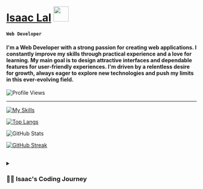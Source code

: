 # [Isaac Lal](https://isaaclal.com/) <img src="https://media.giphy.com/media/hvRJCLFzcasrR4ia7z/giphy.gif" width="40px" />

**`Web Developer`**

#### I'm a Web Developer with a strong passion for creating web applications. I constantly improve my skills through practical experience and a love for learning. My main goal is to design attractive interfaces and dependable features for user-friendly experiences. I'm driven by a relentless desire for growth, always eager to explore new technologies and push my limits in this ever-evolving field.

![Profile Views](https://komarev.com/ghpvc/?username=isaac-lal)

---

[![My Skills](https://skillicons.dev/icons?i=html,css,javascript,react,mongodb,express,nodejs,nextjs,tailwindcss,git,vscode,vercel)](https://skillicons.dev)

<!-- STATS -->

[![Top Langs](https://github-readme-stats.vercel.app/api/top-langs/?username=isaac-lal&hide=makefile,scss,typescript,c%2b%2b,python&theme=transparent&hide_border=true)](https://github.com/isaac-lal/github-readme-stats)

![GitHub Stats](https://github-readme-stats.vercel.app/api?username=isaac-lal&show_icons=true&show=reviews,discussions_started,discussions_answered,prs_merged&hide=issues,contribs&theme=transparent&hide_border=true&rank_icon=github)

[![GitHub Streak](https://github-readme-streak-stats.herokuapp.com?user=isaac-lal&theme=transparent&hide_border=true)](https://git.io/streak-stats)

<br>

<details>
    <summary> <h3>👨‍💻 Isaac's Coding Journey</h3>  </summary>

I've been using websites since I was young, relying on them for entertainment and information every day. The web has changed my personal life and improved it in so many ways. Due to that, it got me curious about the steps needed to build websites. Details like design, features, and ease of use made me really want to learn how to make websites myself. I was then motivated to look into the process of making web applications that other people can use.

My journey began by following tutorials on YouTube to create simple websites using basic HTML and CSS. Later, I added JavaScript for dynamic functionality. I made numerous small projects with these vanilla technologies before advancing into my journey. After mastering the basics, I dove into React using the Vite build tool, which I spent a lot of time to get good on. This was just the beginning of my journey. Since then, I have learned a ton of new technology to keep my knowledge up to date and be as efficient as possible.

Going from knowing nothing about the web to having a solid concept of what it involves makes me want to learn even more. Adopting a growth mindset toward development has enabled me to understand key concepts and turn them into complete applications. With these acquired skills, I'm able to create functional software that works well and looks impressive. I'm very excited to keep learning more each day, to increase my knowledge and provide the best experience to my users.

